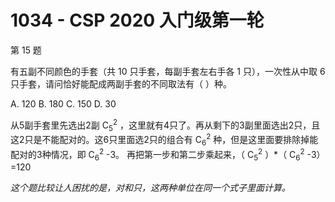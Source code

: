 # 1034 - CSP 2020 入门级第一轮

第 15 题

有五副不同颜色的手套（共 10 只手套，每副手套左右手各 1 只），一次性从中取 6 只手套，请问恰好能配成两副手套的不同取法有（ ）种。

 A. 120
 B. 180
 C. 150
 D. 30

从5副手套里先选出2副 $\mathrm C_5^2$ ，这里就有4只了。再从剩下的3副里面选出2只，且这2只是不能配对的。这6只里面选2只的组合有 $\mathrm C_6^2$ 种，但是这里面要排除掉能配对的3种情况，即 $\mathrm C_6^2$ -3。
再把第一步和第二步乘起来，（ $\mathrm C_5^2$ ）*（ $\mathrm C_6^2$ -3）=120

*这个题比较让人困扰的是，对和只，这两种单位在同一个式子里面计算。*
